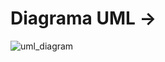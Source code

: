 # Diagrama UML -> 

![uml_diagram](https://github.com/caua-3301/java_concepts/assets/134548536/25508a39-b2d2-4c9b-b0e7-a03eec344f2e)
